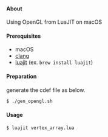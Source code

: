 #### About

Using OpenGL from LuaJIT on macOS

#### Prerequisites

- macOS
- [clang](https://clang.llvm.org)
- [luajit](https://luajit.org) (ex. `brew install luajit`)

#### Preparation

generate the cdef file as below.

````sh
$ ./gen_opengl.sh
````

#### Usage

````sh
$ luajit vertex_array.lua
````
